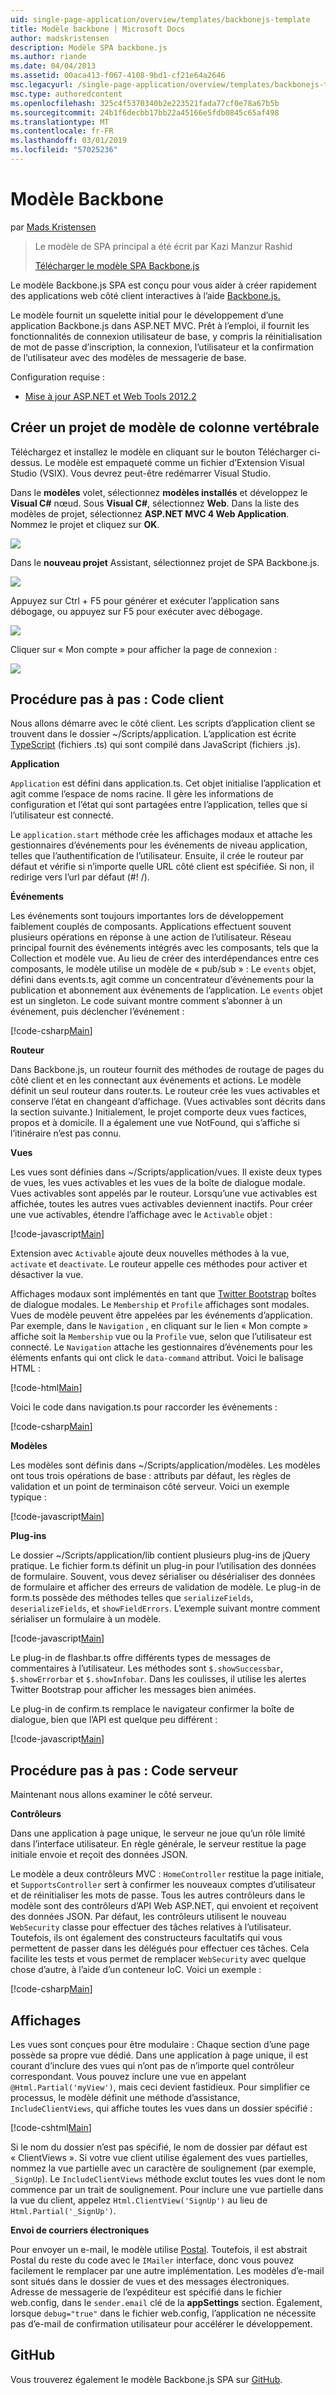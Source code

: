 ```yaml
---
uid: single-page-application/overview/templates/backbonejs-template
title: Modèle backbone | Microsoft Docs
author: madskristensen
description: Modèle SPA backbone.js
ms.author: riande
ms.date: 04/04/2013
ms.assetid: 00aca413-f067-4108-9bd1-cf21e64a2646
msc.legacyurl: /single-page-application/overview/templates/backbonejs-template
msc.type: authoredcontent
ms.openlocfilehash: 325c4f5370340b2e223521fada77cf0e78a67b5b
ms.sourcegitcommit: 24b1f6decbb17bb22a45166e5fdb0845c65af498
ms.translationtype: MT
ms.contentlocale: fr-FR
ms.lasthandoff: 03/01/2019
ms.locfileid: "57025236"
---
```

<a name="backbone-template"></a>Modèle Backbone
====================
par [Mads Kristensen](https://github.com/madskristensen)

> Le modèle de SPA principal a été écrit par Kazi Manzur Rashid
> 
> [Télécharger le modèle SPA Backbone.js](https://go.microsoft.com/fwlink/?LinkId=293631)


Le modèle Backbone.js SPA est conçu pour vous aider à créer rapidement des applications web côté client interactives à l’aide [Backbone.js.](http://backbonejs.org/)

Le modèle fournit un squelette initial pour le développement d’une application Backbone.js dans ASP.NET MVC. Prêt à l’emploi, il fournit les fonctionnalités de connexion utilisateur de base, y compris la réinitialisation de mot de passe d’inscription, la connexion, l’utilisateur et la confirmation de l’utilisateur avec des modèles de messagerie de base.

Configuration requise :

- [Mise à jour ASP.NET et Web Tools 2012.2](https://go.microsoft.com/fwlink/?LinkId=282650)

## <a name="create-a-backbone-template-project"></a>Créer un projet de modèle de colonne vertébrale

Téléchargez et installez le modèle en cliquant sur le bouton Télécharger ci-dessus. Le modèle est empaqueté comme un fichier d’Extension Visual Studio (VSIX). Vous devrez peut-être redémarrer Visual Studio.

Dans le **modèles** volet, sélectionnez **modèles installés** et développez le **Visual C#** nœud. Sous **Visual C#**, sélectionnez **Web**. Dans la liste des modèles de projet, sélectionnez **ASP.NET MVC 4 Web Application**. Nommez le projet et cliquez sur **OK**.

![](backbonejs-template/_static/image1.png)

Dans le **nouveau projet** Assistant, sélectionnez projet de SPA Backbone.js.

![](backbonejs-template/_static/image2.png)

Appuyez sur Ctrl + F5 pour générer et exécuter l’application sans débogage, ou appuyez sur F5 pour exécuter avec débogage.

![](backbonejs-template/_static/image3.png)

Cliquer sur « Mon compte » pour afficher la page de connexion :

![](backbonejs-template/_static/image4.png)

## <a name="walkthrough-client-code"></a>Procédure pas à pas : Code client

Nous allons démarre avec le côté client. Les scripts d’application client se trouvent dans le dossier ~/Scripts/application. L’application est écrite [TypeScript](http://www.typescriptlang.org/) (fichiers .ts) qui sont compilé dans JavaScript (fichiers .js).

**Application**

`Application` est défini dans application.ts. Cet objet initialise l’application et agit comme l’espace de noms racine. Il gère les informations de configuration et l’état qui sont partagées entre l’application, telles que si l’utilisateur est connecté.

Le `application.start` méthode crée les affichages modaux et attache les gestionnaires d’événements pour les événements de niveau application, telles que l’authentification de l’utilisateur. Ensuite, il crée le routeur par défaut et vérifie si n’importe quelle URL côté client est spécifiée. Si non, il redirige vers l’url par défaut (#! /).

**Événements**

Les événements sont toujours importantes lors de développement faiblement couplés de composants. Applications effectuent souvent plusieurs opérations en réponse à une action de l’utilisateur. Réseau principal fournit des événements intégrés avec les composants, tels que la Collection et modèle vue. Au lieu de créer des interdépendances entre ces composants, le modèle utilise un modèle de « pub/sub » : Le `events` objet, défini dans events.ts, agit comme un concentrateur d’événements pour la publication et abonnement aux événements de l’application. Le `events` objet est un singleton. Le code suivant montre comment s’abonner à un événement, puis déclencher l’événement :

[!code-csharp[Main](backbonejs-template/samples/sample1.cs)]

**Routeur**

Dans Backbone.js, un routeur fournit des méthodes de routage de pages du côté client et en les connectant aux événements et actions. Le modèle définit un seul routeur dans router.ts. Le routeur crée les vues activables et conserve l’état en changeant d’affichage. (Vues activables sont décrits dans la section suivante.) Initialement, le projet comporte deux vues factices, propos et à domicile. Il a également une vue NotFound, qui s’affiche si l’itinéraire n’est pas connu.

**Vues**

Les vues sont définies dans ~/Scripts/application/vues. Il existe deux types de vues, les vues activables et les vues de la boîte de dialogue modale. Vues activables sont appelés par le routeur. Lorsqu’une vue activables est affichée, toutes les autres vues activables deviennent inactifs. Pour créer une vue activables, étendre l’affichage avec le `Activable` objet :

[!code-javascript[Main](backbonejs-template/samples/sample2.js)]

Extension avec `Activable` ajoute deux nouvelles méthodes à la vue, `activate` et `deactivate`. Le routeur appelle ces méthodes pour activer et désactiver la vue.

Affichages modaux sont implémentés en tant que [Twitter Bootstrap](http://twitter.github.com/bootstrap/) boîtes de dialogue modales. Le `Membership` et `Profile` affichages sont modales. Vues de modèle peuvent être appelées par les événements d’application. Par exemple, dans le `Navigation` , en cliquant sur le lien « Mon compte » affiche soit la `Membership` vue ou la `Profile` vue, selon que l’utilisateur est connecté. Le `Navigation` attache les gestionnaires d’événements pour les éléments enfants qui ont click le `data-command` attribut. Voici le balisage HTML :

[!code-html[Main](backbonejs-template/samples/sample3.html)]

Voici le code dans navigation.ts pour raccorder les événements :

[!code-csharp[Main](backbonejs-template/samples/sample4.cs)]

**Modèles**

Les modèles sont définis dans ~/Scripts/application/modèles. Les modèles ont tous trois opérations de base : attributs par défaut, les règles de validation et un point de terminaison côté serveur. Voici un exemple typique :

[!code-javascript[Main](backbonejs-template/samples/sample5.js)]

**Plug-ins**

Le dossier ~/Scripts/application/lib contient plusieurs plug-ins de jQuery pratique. Le fichier form.ts définit un plug-in pour l’utilisation des données de formulaire. Souvent, vous devez sérialiser ou désérialiser des données de formulaire et afficher des erreurs de validation de modèle. Le plug-in de form.ts possède des méthodes telles que `serializeFields`, `deserializeFields`, et `showFieldErrors`. L’exemple suivant montre comment sérialiser un formulaire à un modèle.

[!code-javascript[Main](backbonejs-template/samples/sample6.js)]

Le plug-in de flashbar.ts offre différents types de messages de commentaires à l’utilisateur. Les méthodes sont `$.showSuccessbar`, `$.showErrorbar` et `$.showInfobar`. Dans les coulisses, il utilise les alertes Twitter Bootstrap pour afficher les messages bien animées.

Le plug-in de confirm.ts remplace le navigateur confirmer la boîte de dialogue, bien que l’API est quelque peu différent :

[!code-javascript[Main](backbonejs-template/samples/sample7.js)]

## <a name="walkthrough-server-code"></a>Procédure pas à pas : Code serveur

Maintenant nous allons examiner le côté serveur.

**Contrôleurs**

Dans une application à page unique, le serveur ne joue qu’un rôle limité dans l’interface utilisateur. En règle générale, le serveur restitue la page initiale envoie et reçoit des données JSON.

Le modèle a deux contrôleurs MVC : `HomeController` restitue la page initiale, et `SupportsController` sert à confirmer les nouveaux comptes d’utilisateur et de réinitialiser les mots de passe. Tous les autres contrôleurs dans le modèle sont des contrôleurs d’API Web ASP.NET, qui envoient et reçoivent des données JSON. Par défaut, les contrôleurs utilisent le nouveau `WebSecurity` classe pour effectuer des tâches relatives à l’utilisateur. Toutefois, ils ont également des constructeurs facultatifs qui vous permettent de passer dans les délégués pour effectuer ces tâches. Cela facilite les tests et vous permet de remplacer `WebSecurity` avec quelque chose d’autre, à l’aide d’un conteneur IoC. Voici un exemple :

[!code-csharp[Main](backbonejs-template/samples/sample8.cs)]

## <a name="views"></a>Affichages

Les vues sont conçues pour être modulaire : Chaque section d’une page possède sa propre vue dédié. Dans une application à page unique, il est courant d’inclure des vues qui n’ont pas de n’importe quel contrôleur correspondant. Vous pouvez inclure une vue en appelant `@Html.Partial('myView')`, mais ceci devient fastidieux. Pour simplifier ce processus, le modèle définit une méthode d’assistance, `IncludeClientViews`, qui affiche toutes les vues dans un dossier spécifié :

[!code-cshtml[Main](backbonejs-template/samples/sample9.cshtml)]

Si le nom du dossier n’est pas spécifié, le nom de dossier par défaut est « ClientViews ». Si votre vue client utilise également des vues partielles, nommez la vue partielle avec un caractère de soulignement (par exemple, `_SignUp`). Le `IncludeClientViews` méthode exclut toutes les vues dont le nom commence par un trait de soulignement. Pour inclure une vue partielle dans la vue du client, appelez `Html.ClientView('SignUp')` au lieu de `Html.Partial('_SignUp')`.

**Envoi de courriers électroniques**

Pour envoyer un e-mail, le modèle utilise [Postal](http://aboutcode.net/postal). Toutefois, il est abstrait Postal du reste du code avec le `IMailer` interface, donc vous pouvez facilement le remplacer par une autre implémentation. Les modèles d’e-mail sont situés dans le dossier de vues et des messages électroniques. Adresse de messagerie de l’expéditeur est spécifié dans le fichier web.config, dans le `sender.email` clé de la **appSettings** section. Également, lorsque `debug="true"` dans le fichier web.config, l’application ne nécessite pas d’e-mail de confirmation utilisateur pour accélérer le développement.

## <a name="github"></a>GitHub

Vous trouverez également le modèle Backbone.js SPA sur [GitHub](https://github.com/kazimanzurrashid/AspNetMvcBackboneJsSpa).
